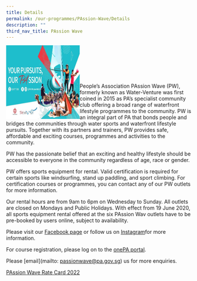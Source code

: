 ```yaml
---
title: Details
permalink: /our-programmes/PAssion-Wave/Details
description: ""
third_nav_title: PAssion Wave
---
```

<img style="height:200px;width:200px" align="left" src="/images/Programmes/PAssion%20Wave/PAssion%20Wave%20cover.jpg"><br><br><br><br><br><br>
People’s Association PAssion Wave (PW), formerly known as Water-Venture was first coined in 2015 as PA’s specialist community club offering a broad range of waterfront lifestyle programmes to the community. PW is an integral part of PA that bonds people and bridges the communities through water sports and waterfront lifestyle pursuits. Together with its partners and trainers, PW provides safe, affordable and exciting courses, programmes and activities to the community.

PW has the passionate belief that an exciting and healthy lifestyle should be accessible to everyone in the community regardless of age, race or gender.

PW offers sports equipment for rental. Valid certification is required for certain sports like windsurfing, stand up paddling, and sport climbing. For certification courses or programmes, you can contact any of our PW outlets for more information.

Our rental hours are from 9am to 6pm on Wednesday to Sunday. All outlets are closed on Mondays and Public Holidays. With effect from 19 June 2020, all sports equipment rental offered at the six PAssion Wav outlets have to be pre-booked by users online, subject to availability. 

Please visit our [Facebook page](https://www.facebook.com/login/?next=https%3A%2F%2Fwww.facebook.com%2Fpa.passionwave) or follow us on [Instagram](https://www.instagram.com/accounts/login/?next=/pa.passionwave/)for more information.

For course registration, please log on to the [onePA portal](https://www.onepa.gov.sg/).

Please [email](mailto: passionwave@pa.gov.sg) us for more enquiries. 

[PAssion Wave Rate Card 2022](/files/Our%20Programmes/PAssion%20Wave/PAssion%20Wave%20Rate%20Card%202022.pdf)